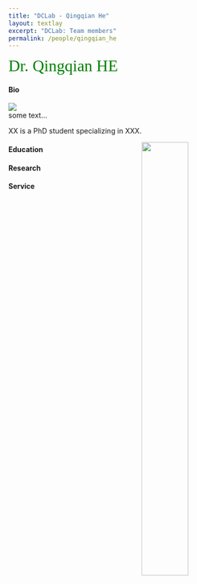 ```yaml
---
title: "DCLab - Qingqian He"
layout: textlay
excerpt: "DCLab: Team members"
permalink: /people/qingqian_he
---
```


<font size="6"
face="verdana"
color="green"> 
Dr. Qingqian HE<br> 
</font>

#### Bio

<div id="content">
    <img src="{{ site.url }}{{ site.baseurl }}/images/logopic/sss.jpeg" class="ribbon"/>
    <div>some text...</div>
</div>

XX is a PhD student specializing in XXX.

<figure class="ribbon">
   <img src="{{ site.url }}{{ site.baseurl }}/images/logopic/sss.jpeg" style="width: 47%; float: right; border: 10px">
</figure>

#### Education

#### Research

#### Service 


